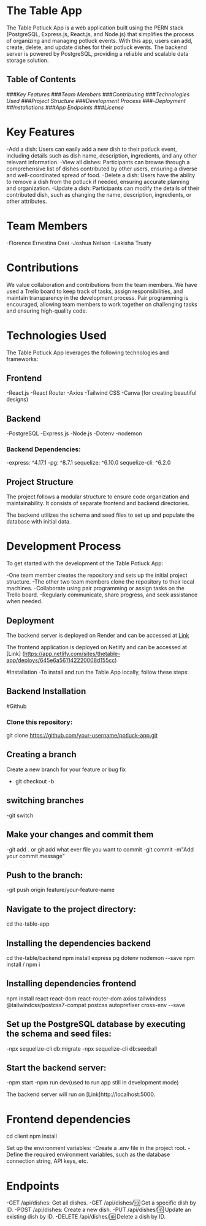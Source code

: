 
# The Table App

The Table Potluck App is a web application built using the PERN stack (PostgreSQL, Express.js, React.js, and Node.js) that simplifies the process of organizing and managing potluck events. With this app, users can add, create, delete, and update dishes for their potluck events. The backend server is powered by PostgreSQL, providing a reliable and scalable data storage solution.

## Table of Contents
###_Key Features_
###_Team Members_
###_Contributing_
###_Technologies Used_
###_Project Structure_
###_Development Process_
###-_Deployment_
##_Installations_
###_App Endpoints_
###_License_


# Key Features
-Add a dish: Users can easily add a new dish to their potluck event, including details such as dish name, description, ingredients, and any other relevant information.
-View all dishes: Participants can browse through a comprehensive list of dishes contributed by other users, ensuring a diverse and well-coordinated spread of food.
-Delete a dish: Users have the ability to remove a dish from the potluck if needed, ensuring accurate planning and organization.
-Update a dish: Participants can modify the details of their contributed dish, such as changing the name, description, ingredients, or other attributes.

# Team Members

-Florence Ernestina Osei
-Joshua Nelson
-Lakisha Trusty

# Contributions
We value collaboration and contributions from the team members. We have used a Trello board to keep track of tasks, assign responsibilities, and maintain transparency in the development process. Pair programming is encouraged, allowing team members to work together on challenging tasks and ensuring high-quality code.



# Technologies Used
The Table Potluck App leverages the following technologies and frameworks:

## Frontend
-React.js
-React Router
-Axios
-Tailwind CSS
-Canva (for creating beautiful designs)


## Backend
-PostgreSQL
-Express.js
-Node.js
-Dotenv
-nodemon

### Backend Dependencies:
-express: ^4.17.1
-pg: ^8.7.1
sequelize: ^6.10.0
sequelize-cli: ^6.2.0


## Project Structure
The project follows a modular structure to ensure code organization and maintainability. It consists of separate frontend and backend directories.

The backend utilizes the schema and seed files to set up and populate the database with initial data.


# Development Process
To get started with the development of the Table Potluck App:

-One team member creates the repository and sets up the initial project structure.
-The other two team members clone the repository to their local machines.
-Collaborate using pair programming or assign tasks on the Trello board.
-Regularly communicate, share progress, and seek assistance when needed.

## Deployment
The backend server is deployed on Render and can be accessed at [Link](https://the-table-backend.onrender.com)

The frontend application is deployed on Netlify and can be accessed at [Link] 
(https://app.netlify.com/sites/thetable-app/deploys/645e6a561142220008d155cc)


#Installation
-To install and run the Table App locally, follow these steps:

## Backend Installation 
#Github 
### Clone this repository:
git clone https://github.com/your-username/potluck-app.git

## Creating a branch 
Create a new branch for your feature or bug fix
- git checkout -b <name the branch>

## switching branches
-git switch <name of branch you want to switch to>

## Make your changes and commit them
-git add . or git add what ever file you want to commit
-git commit -m"Add your commit message"

## Push to the branch:
-git push origin feature/your-feature-name


## Navigate to the project directory:
cd the-table-app

## Installing the dependencies backend
cd the-table/backend
npm install express pg dotenv nodemon --save
npm install / npm i

## Installing dependencies frontend
npm install react react-dom react-router-dom axios tailwindcss @tailwindcss/postcss7-compat postcss autoprefixer cross-env --save

## Set up the PostgreSQL database by executing the schema and seed files:
-npx sequelize-cli db:migrate
-npx sequelize-cli db:seed:all

## Start the backend server:
-npm start
-npm run dev(used to run app still in development mode)

The backend server will run on [Link]http://localhost:5000.

# Frontend dependencies
cd client
npm install

Set up the environment variables:
-Create a .env file in the project root.
-Define the required environment variables, such as the database connection string, API keys, etc.

#
# Endpoints
-GET /api/dishes: Get all dishes.
-GET /api/dishes/:id: Get a specific dish by ID.
-POST /api/dishes: Create a new dish.
-PUT /api/dishes/:id: Update an existing dish by ID.
-DELETE /api/dishes/:id: Delete a dish by ID.



